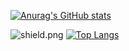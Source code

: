 [![Anurag's GitHub stats](https://github-readme-stats.vercel.app/api?username=FLUORESCENTXX&show_icons=true&bg_color=30,e96443,904e95&title_color=fff&text_color=fff)](https://github.com/FLUORESCENTXX/github-readme-stats)

<img src="https://discordapp.com/api/guilds/863596121200918568/widget.png?style=shield" alt="shield.png"></a>
[![Top Langs](https://github-readme-stats.vercel.app/api/top-langs/?username=FLUORESCENTXX&layout=compact&theme=dark)](https://github.com/FLUORESCENTXX/github-readme-stats)
